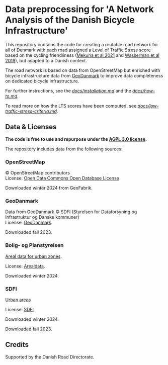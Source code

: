 # Data preprocessing for 'A Network Analysis of the Danish Bicycle Infrastructure'

This repository contains the code for creating a routable road network for all of Denmark with each road assigned a Level of Traffic Stress score based on the cycling friendliness ([Mekuria et al 2021](https://transweb.sjsu.edu/research/Low-Stress-Bicycling-and-Network-Connectivity) and [Wasserman et al 2019](https://journals.sagepub.com/doi/full/10.1177/0361198119836772)), but adapted to a Danish context.

The road network is based on data from OpenStreetMap but enriched with bicycle infrastructure data from [GeoDanmark](https://www.geodanmark.dk) to improve data completeness on dedicated bicycle infrastructure.

For further instructions, see the [*docs/installation.md*](docs/installation.md) and the [*docs/how-to.md*](docs/how-to.md).

To read more on how the LTS scores have been computed, see [*docs/low-traffic-stress-criteria.md*](docs/low-traffic-stress-criteria.md).

## Data & Licenses

**The code is free to use and repurpose under the [AGPL 3.0 license](https://www.gnu.org/licenses/agpl-3.0.html).**

The repository includes data from the following sources:

### OpenStreetMap

© OpenStreetMap contributors  
License: [Open Data Commons Open Database License](https://opendatacommons.org/licenses/odbl/)

Downloaded winter 2024 from GeoFabrik.

### GeoDanmark

Data from GeoDanmark © SDFI (Styrelsen for Dataforsyning og Infrastruktur og Danske kommuner)  
License: [GeoDanmark](https://www.geodanmark.dk/wp-content/uploads/2022/08/Vilkaar-for-brug-af-frie-geografiske-data_GeoDanmark-grunddata-august-2022.pdf).

Downloaded fall 2023.

### Bolig- og Planstyrelsen

[Areal data for urban zones](https://arealdata.miljoeportal.dk/datasets/urn:dmp:ds:planlaegning-zonekort).

License: [Arealdata](https://arealdata.miljoeportal.dk/terms).

Downloaded winter 2024.

### SDFI

[Urban areas](https://dataforsyningen.dk/data/1038)

License: [SDFI](https://dataforsyningen.dk/asset/PDF/rettigheder_vilkaar/Vilk%C3%A5r%20for%20brug%20af%20frie%20geografiske%20data.pdf)

Downloaded winter 2024.


<!-- ### GHSL

Contains data from the European Commission's GHSL (Global Human Settlement Layer) on [population](https://ghsl.jrc.ec.europa.eu/download.php?ds=pop) and [degree of urbanization](https://ghsl.jrc.ec.europa.eu/ghs_smod2023.php).

Schiavina M., Freire S., Carioli A., MacManus K. (2023):
GHS-POP R2023A - GHS population grid multitemporal (1975-2030). European Commission, Joint Research Centre (JRC). -->

<!-- Schiavina M., Melchiorri M., Pesaresi M. (2023):
GHS-SMOD R2023A - GHS settlement layers, application of the Degree of Urbanisation methodology (stage I) to GHS-POP R2023A and GHS-BUILT-S R2023A, multitemporal (1975-2030). European Commission, Joint Research Centre (JRC) -->

Downloaded fall 2023.

## Credits

Supported by the Danish Road Directorate.
